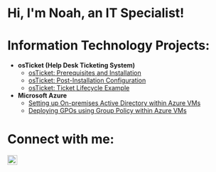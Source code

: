 # Hi, I'm Noah, an IT Specialist!

# Information Technology Projects:</h2>

- <b>osTicket (Help Desk Ticketing System)</b>
  - [osTicket: Prerequisites and Installation](https://github.com/noahp-prog/osticket-prereqs/tree/main)
  - [osTicket: Post-Installation Configuration](https://github.com/noahp-prog/osticket-post-install.git)
  - [osTicket: Ticket Lifecycle Example](https://github.com/noahp-prog/ticket-lifecycle.git)
- <b>Microsoft Azure</b>
  - [Setting up On-premises Active Directory within Azure VMs](https://github.com/noahp-prog/configure-active-directory.git)
  - [Deploying GPOs using Group Policy within Azure VMs]()

# Connect with me:</h2>

[<img align="left" alt="Noah| LinkedIn" width="22px" src=https://github.com/user-attachments/assets/a1cd5786-9031-4055-a412-276de41cd54c/>][linkedin]

[linkedin]:<https://www.linkedin.com/in/noah-peters-78700135a/>
